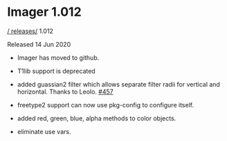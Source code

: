 # Imager 1.012

[ / ](..) [releases/](./) 1.012

Released 14 Jun 2020

- Imager has moved to github.

- T1lib support is deprecated

- added guassian2 filter which allows separate filter radii for vertical and horizontal. Thanks to Leolo. [#457](https://github.com/tonycoz/imager/issues/457)

- freetype2 support can now use pkg-config to configure itself.

- added red, green, blue, alpha methods to color objects.

- eliminate use vars.